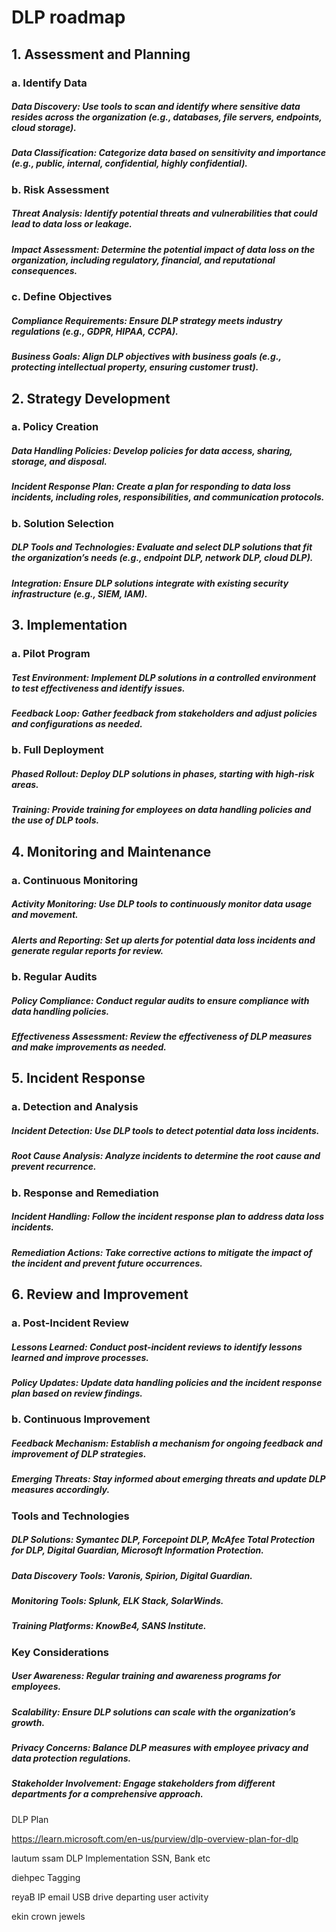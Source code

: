 # DLP roadmap

## 1. Assessment and Planning
### a. Identify Data
##### Data Discovery: Use tools to scan and identify where sensitive data resides across the organization (e.g., databases, file servers, endpoints, cloud storage).
##### Data Classification: Categorize data based on sensitivity and importance (e.g., public, internal, confidential, highly confidential).
### b. Risk Assessment
##### Threat Analysis: Identify potential threats and vulnerabilities that could lead to data loss or leakage.
##### Impact Assessment: Determine the potential impact of data loss on the organization, including regulatory, financial, and reputational consequences.
### c. Define Objectives
##### Compliance Requirements: Ensure DLP strategy meets industry regulations (e.g., GDPR, HIPAA, CCPA).
##### Business Goals: Align DLP objectives with business goals (e.g., protecting intellectual property, ensuring customer trust).
## 2. Strategy Development
### a. Policy Creation
##### Data Handling Policies: Develop policies for data access, sharing, storage, and disposal.
##### Incident Response Plan: Create a plan for responding to data loss incidents, including roles, responsibilities, and communication protocols.
### b. Solution Selection
##### DLP Tools and Technologies: Evaluate and select DLP solutions that fit the organization’s needs (e.g., endpoint DLP, network DLP, cloud DLP).
##### Integration: Ensure DLP solutions integrate with existing security infrastructure (e.g., SIEM, IAM).
## 3. Implementation
### a. Pilot Program
##### Test Environment: Implement DLP solutions in a controlled environment to test effectiveness and identify issues.
##### Feedback Loop: Gather feedback from stakeholders and adjust policies and configurations as needed.
### b. Full Deployment
##### Phased Rollout: Deploy DLP solutions in phases, starting with high-risk areas.
##### Training: Provide training for employees on data handling policies and the use of DLP tools.
## 4. Monitoring and Maintenance
### a. Continuous Monitoring
##### Activity Monitoring: Use DLP tools to continuously monitor data usage and movement.
##### Alerts and Reporting: Set up alerts for potential data loss incidents and generate regular reports for review.
### b. Regular Audits
##### Policy Compliance: Conduct regular audits to ensure compliance with data handling policies.
##### Effectiveness Assessment: Review the effectiveness of DLP measures and make improvements as needed.
## 5. Incident Response
### a. Detection and Analysis
##### Incident Detection: Use DLP tools to detect potential data loss incidents.
##### Root Cause Analysis: Analyze incidents to determine the root cause and prevent recurrence.
### b. Response and Remediation
##### Incident Handling: Follow the incident response plan to address data loss incidents.
##### Remediation Actions: Take corrective actions to mitigate the impact of the incident and prevent future occurrences.
## 6. Review and Improvement
### a. Post-Incident Review
##### Lessons Learned: Conduct post-incident reviews to identify lessons learned and improve processes.
##### Policy Updates: Update data handling policies and the incident response plan based on review findings.
### b. Continuous Improvement
##### Feedback Mechanism: Establish a mechanism for ongoing feedback and improvement of DLP strategies.
##### Emerging Threats: Stay informed about emerging threats and update DLP measures accordingly.
### Tools and Technologies
##### DLP Solutions: Symantec DLP, Forcepoint DLP, McAfee Total Protection for DLP, Digital Guardian, Microsoft Information Protection.
##### Data Discovery Tools: Varonis, Spirion, Digital Guardian.
##### Monitoring Tools: Splunk, ELK Stack, SolarWinds.
##### Training Platforms: KnowBe4, SANS Institute.
### Key Considerations
##### User Awareness: Regular training and awareness programs for employees.
##### Scalability: Ensure DLP solutions can scale with the organization’s growth.
##### Privacy Concerns: Balance DLP measures with employee privacy and data protection regulations.
##### Stakeholder Involvement: Engage stakeholders from different departments for a comprehensive approach.





DLP Plan

https://learn.microsoft.com/en-us/purview/dlp-overview-plan-for-dlp


lautum ssam DLP Implementation
SSN, Bank etc

diehpec
Tagging


reyaB
IP
email
USB drive
departing user activity

ekin
crown jewels


